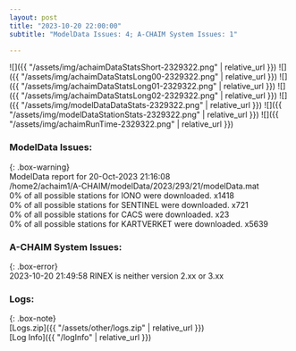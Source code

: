 ```yaml
---
layout: post
title: "2023-10-20 22:00:00"
subtitle: "ModelData Issues: 4; A-CHAIM System Issues: 1"

---
```


![]({{ "/assets/img/achaimDataStatsShort-2329322.png" | relative_url }})
![]({{ "/assets/img/achaimDataStatsLong00-2329322.png" | relative_url }})
![]({{ "/assets/img/achaimDataStatsLong01-2329322.png" | relative_url }})
![]({{ "/assets/img/achaimDataStatsLong02-2329322.png" | relative_url }})
![]({{ "/assets/img/modelDataDataStats-2329322.png" | relative_url }})
![]({{ "/assets/img/modelDataStationStats-2329322.png" | relative_url }})
![]({{ "/assets/img/achaimRunTime-2329322.png" | relative_url }})


### ModelData Issues:  
  
{: .box-warning}  
 ModelData report for 20-Oct-2023 21:16:08   
 /home2/achaim1/A-CHAIM/modelData/2023/293/21/modelData.mat   
 0% of all possible stations for IONO were downloaded. x1418   
 0% of all possible stations for SENTINEL were downloaded. x721   
 0% of all possible stations for CACS were downloaded. x23   
 0% of all possible stations for KARTVERKET were downloaded. x5639   
  
### A-CHAIM System Issues:  
  
{: .box-error}  
2023-10-20 21:49:58 RINEX is neither version 2.xx or 3.xx  

### Logs:  
  
{: .box-note}  
[Logs.zip]({{ "/assets/other/logs.zip" | relative_url }})  
[Log Info]({{ "/logInfo" | relative_url }})  
